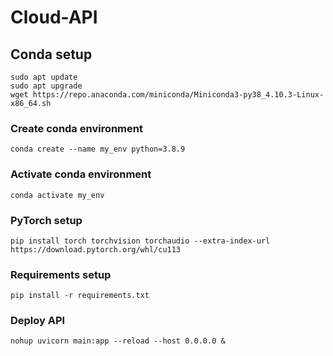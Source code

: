 # Cloud-API

## Conda setup
```
sudo apt update
sudo apt upgrade
wget https://repo.anaconda.com/miniconda/Miniconda3-py38_4.10.3-Linux-x86_64.sh
```

### Create conda environment
```
conda create --name my_env python=3.8.9
```

### Activate conda environment
```
conda activate my_env
```

### PyTorch setup
```
pip install torch torchvision torchaudio --extra-index-url https://download.pytorch.org/whl/cu113
```

### Requirements setup
```
pip install -r requirements.txt
```

### Deploy API
```
nohup uvicorn main:app --reload --host 0.0.0.0 &
```
